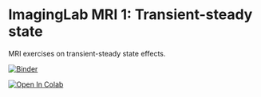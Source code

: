 # ImagingLab MRI 1: Transient-steady state

MRI exercises on transient-steady state effects.

[![Binder](https://mybinder.org/badge_logo.svg)](https://mybinder.org/v2/gh/ckolbPTB/ImagingLab-MRI1.git/HEAD)

[![Open In Colab](https://colab.research.google.com/assets/colab-badge.svg)](https://colab.research.google.com/github/ckolbPTB/ImagingLab-MRI1.git/HEAD)

